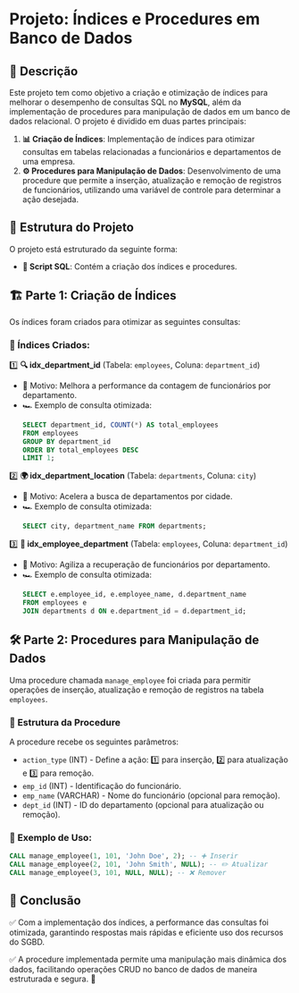 # Projeto: Índices e Procedures em Banco de Dados

## 📌 Descrição
Este projeto tem como objetivo a criação e otimização de índices para melhorar o desempenho de consultas SQL no **MySQL**, além da implementação de procedures para manipulação de dados em um banco de dados relacional. O projeto é dividido em duas partes principais:

1. **📊 Criação de Índices**: Implementação de índices para otimizar consultas em tabelas relacionadas a funcionários e departamentos de uma empresa.
2. **⚙️ Procedures para Manipulação de Dados**: Desenvolvimento de uma procedure que permite a inserção, atualização e remoção de registros de funcionários, utilizando uma variável de controle para determinar a ação desejada.

## 📂 Estrutura do Projeto
O projeto está estruturado da seguinte forma:

- **📜 Script SQL**: Contém a criação dos índices e procedures.
  

## 🏗️ Parte 1: Criação de Índices

Os índices foram criados para otimizar as seguintes consultas:


### 📌 Índices Criados:
1️⃣  **🔍 idx_department_id** (Tabela: `employees`, Coluna: `department_id`)
   - 📌 Motivo: Melhora a performance da contagem de funcionários por departamento.
   - 🏎️ Exemplo de consulta otimizada:
     ```sql
     SELECT department_id, COUNT(*) AS total_employees 
     FROM employees 
     GROUP BY department_id 
     ORDER BY total_employees DESC 
     LIMIT 1;
     ```

2️⃣ **🌍 idx_department_location** (Tabela: `departments`, Coluna: `city`)
   - 📌 Motivo: Acelera a busca de departamentos por cidade.
   - 🏎️ Exemplo de consulta otimizada:
     ```sql
     SELECT city, department_name FROM departments;
     ```

3️⃣ **👥 idx_employee_department** (Tabela: `employees`, Coluna: `department_id`)
   - 📌 Motivo: Agiliza a recuperação de funcionários por departamento.
   - 🏎️ Exemplo de consulta otimizada:
     ```sql
     SELECT e.employee_id, e.employee_name, d.department_name 
     FROM employees e
     JOIN departments d ON e.department_id = d.department_id;
     ```

## 🛠️ Parte 2: Procedures para Manipulação de Dados
Uma procedure chamada `manage_employee` foi criada para permitir operações de inserção, atualização e remoção de registros na tabela `employees`.


### 🔧 Estrutura da Procedure
A procedure recebe os seguintes parâmetros:
- `action_type` (INT) - Define a ação: 1️⃣ para inserção, 2️⃣ para atualização e 3️⃣ para remoção.
- `emp_id` (INT) - Identificação do funcionário.
- `emp_name` (VARCHAR) - Nome do funcionário (opcional para remoção).
- `dept_id` (INT) - ID do departamento (opcional para atualização ou remoção).


### 📌 Exemplo de Uso:
```sql
CALL manage_employee(1, 101, 'John Doe', 2); -- ➕ Inserir
CALL manage_employee(2, 101, 'John Smith', NULL); -- ✏️ Atualizar
CALL manage_employee(3, 101, NULL, NULL); -- ❌ Remover
```

## 🎯 Conclusão
✅ Com a implementação dos índices, a performance das consultas foi otimizada, garantindo respostas mais rápidas e eficiente uso dos recursos do SGBD. 

✅ A procedure implementada permite uma manipulação mais dinâmica dos dados, facilitando operações CRUD no banco de dados de maneira estruturada e segura. 🚀

